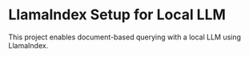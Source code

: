 # LlamaIndex Setup for Local LLM

This project enables document-based querying with a local LLM using LlamaIndex.